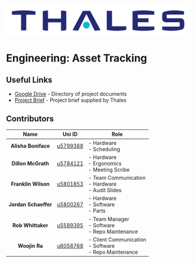 ![alt text](https://github.com/woojin444/EAssetTracking/blob/master/Landing/Thales_Logo.svg "Thales")

# Engineering: Asset Tracking

## Useful Links

* [Google Drive](https://drive.google.com/drive/folders/1BfC2GblDcJzaHpplwMftEAtmfsnnyhIr) - Directory of project documents
* [Project Brief](https://github.com/woojin444/EAssetTracking/blob/master/Landing/Thales-Techlauncher-2018-S1.pdf) - Project brief supplied by Thales

## Contributors

| Name | Uni ID | Role |
|:----:|:------:| ---- |
| **Alisha Boniface** | [u5799388](https://github.com/alisha2b) | - Hardware<br />- Scheduling |
| **Dillon McGrath** | [u5784121](https://github.com/DPMcGrath) | - Hardware<br />- Ergonomics<br />- Meeting Scribe |
| **Franklin Wilson** | [u5801853](https://github.com/franklinwtc) | - Team Communication<br />- Hardware<br />- Audit Slides |
| **Jordan Schaeffer** | [u5800267](https://github.com/JordanSchaeffer) | - Hardware<br />- Software<br />- Parts |
| **Rob Whittaker** | [u5589395](https://github.com/Robwhit) | - Team Manager<br />- Software<br />- Repo Maintenance |
| **Woojin Ra** | [u6058768](https://github.com/woojin444) | - Client Communication<br />- Software<br />- Repo Maintenance |